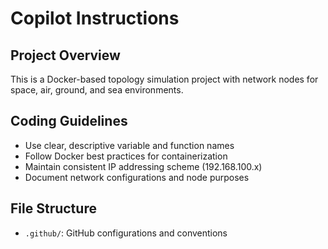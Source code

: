 # Copilot Instructions

## Project Overview
This is a Docker-based topology simulation project with network nodes for space, air, ground, and sea environments.

## Coding Guidelines
- Use clear, descriptive variable and function names
- Follow Docker best practices for containerization
- Maintain consistent IP addressing scheme (192.168.100.x)
- Document network configurations and node purposes

## File Structure
- `.github/`: GitHub configurations and conventions
